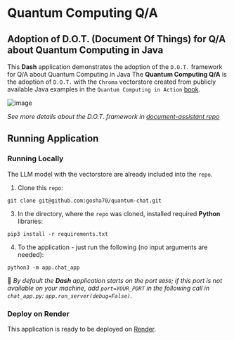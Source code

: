 # Quantum Computing Q/A
## Adoption of D.O.T. (Document Of Things) for Q/A about Quantum Computing in Java

This **Dash** application demonstrates the adoption of the `D.O.T.` framework for Q/A about Quantum Computing in Java
The **Quantum Computing Q/A** is the adoption of `D.O.T.` with the `Chroma` vectorstore created from publicly available Java examples in the `Quantum Computing in Action` [book]( https://www.manning.com/books/quantum-computing-in-action).

![image](https://github.com/gosha70/quantum-chat/assets/17832712/5b80d981-9c1e-4553-abea-5e156841076f)


_See more details about the D.O.T. framework in [document-assistant repo](https://github.com/gosha70/document-assistant)_

## Running Application

### Running Locally
The LLM model with the vectorstore are already included into the `repo`.

1. Clone this `repo`:
```
git clone git@github.com:gosha70/quantum-chat.git
```   
3. In the directory, where the `repo` was cloned, installed required **Python** libraries:
```
pip3 install -r requirements.txt
```   
4. To the application - just run the following (no input arguments are needed):
```
python3 -m app.chat_app
```

:bookmark: _By default the **Dash** application starts on the port `8050`; if this port is not available on your machine, add `port=YOUR_PORT` in the following call in `chat_app.py`: `app.run_server(debug=False)`._

### Deploy on Render

This application is ready to be deployed on [Render](https://dashboard.render.com/).

